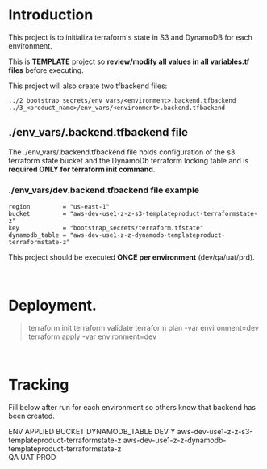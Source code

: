 # Introduction

This project is to initializa terraform's state in S3 and DynamoDB for each environment.

This is **TEMPLATE** project so **review/modify all values in all variables.tf files** before executing.

This project will also create two tfbackend files:

    ../2_bootstrap_secrets/env_vars/<environment>.backend.tfbackend
    ../3_<product_name>/env_vars/<environment>.backend.tfbackend

## ./env_vars/<env>.backend.tfbackend file

The ./env_vars/<env>.backend.tfbackend file holds configuration of the s3 terraform state bucket and the DynamoDb terraform locking table and is **required ONLY for terraform init command**.

### ./env_vars/dev.backend.tfbackend file example
    
    region         = "us-east-1"
    bucket         = "aws-dev-use1-z-z-s3-templateproduct-terraformstate-z"
    key            = "bootstrap_secrets/terraform.tfstate"
    dynamodb_table = "aws-dev-use1-z-z-dynamodb-templateproduct-terraformstate-z"
    

This project should be executed **ONCE per environment** (dev/qa/uat/prd).

<br>

# Deployment.

>   terraform init
>   terraform validate
>   terraform plan -var environment=dev
>   terraform apply -var environment=dev

<br>

# Tracking

Fill below after run for each environment so others know that backend has been created.

ENV     APPLIED     BUCKET                                          DYNAMODB_TABLE
DEV     Y           aws-dev-use1-z-z-s3-templateproduct-terraformstate-z  aws-dev-use1-z-z-dynamodb-templateproduct-terraformstate-z     
QA
UAT
PROD

